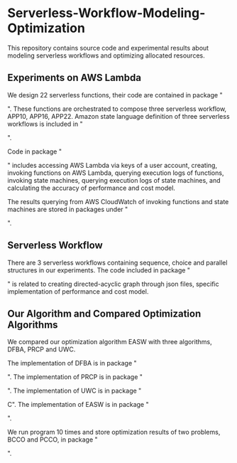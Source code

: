 # Serverless-Workflow-Modeling-Optimization
This repository contains source code and experimental results about modeling serverless workflows and optimizing allocated resources.
## Experiments on AWS Lambda

We design 22 serverless functions, their code are contained in package "

[https://github.com/StudentWwg/Serverless-Workflow-Modeling-Optimization/tree/main/src/main/java/AWSLambda/LambdaFunctions]: src/main/java/AWSLambda/LambdaFunctions

". These functions are orchestrated to compose three serverless workflow, APP10, APP16, APP22. Amazon state language definition of three serverless workflows is included in "

[https://github.com/StudentWwg/Serverless-Workflow-Modeling-Optimization/tree/main/src/main/java/AWSLambda/ServerlessAPPAmazonLanguageDefinition]: src/main/java/AWSLambda/ServerlessAPPAmazonLanguageDefinition

".

Code in  package "

[https://github.com/StudentWwg/Serverless-Workflow-Modeling-Optimization/tree/main/src/main/java/AWSLambda]: src/main/java/AWSLambda/

" includes accessing AWS Lambda via keys of a user account, creating, invoking functions on AWS Lambda, querying execution logs of functions, invoking state machines, querying execution logs of state machines, and calculating the accuracy of  performance and cost model.

The results querying from AWS CloudWatch  of invoking functions and state machines are stored in packages under "

[https://github.com/StudentWwg/Serverless-Workflow-Modeling-Optimization/tree/main/src/main/resources]: src/main/resources

".

## Serverless Workflow

There are 3 serverless workflows containing sequence, choice and parallel structures in our experiments. The code included in package "

[https://github.com/StudentWwg/Serverless-Workflow-Modeling-Optimization/tree/main/src/main/java/serverlessWorkflow]: src/main/java/serverlessWorkflow

" is related to creating directed-acyclic graph through json files, specific implementation of performance and cost model.

## Our Algorithm  and Compared Optimization Algorithms

We compared our optimization algorithm EASW with three algorithms, DFBA, PRCP and UWC.

The implementation of DFBA is in package "

[https://github.com/StudentWwg/Serverless-Workflow-Modeling-Optimization/tree/main/src/main/java/DFBA]: src/main/java/DFBA

". The implementation of PRCP is in package "

[https://github.com/StudentWwg/Serverless-Workflow-Modeling-Optimization/tree/main/src/main/java/PRCP]: src/main/java/PRCP

". The implementation of UWC is in package "

[https://github.com/StudentWwg/Serverless-Workflow-Modeling-Optimization/tree/main/src/main/java/UWC]: src/main/java/UW

C". The implementation of EASW is in package "

[https://github.com/StudentWwg/Serverless-Workflow-Modeling-Optimization/tree/main/src/main/java/EASW]: src/main/java/EASW

". 

We run program 10 times and store optimization results of two problems, BCCO and PCCO, in package "

[https://github.com/StudentWwg/Serverless-Workflow-Modeling-Optimization/tree/main/src/main/resources/opt_curve_data]: src/main/resources/opt_curve_data

".
